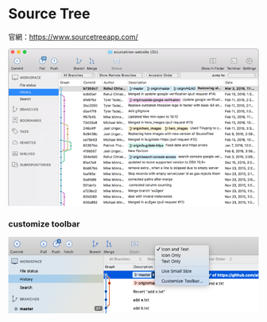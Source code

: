 # Source Tree

官網：<https://www.sourcetreeapp.com/>

![](assets/sourcetree.png)

### customize toolbar

![](assets/customize-toolbar.png)